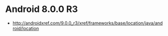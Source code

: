 # Android 8.0.0 R3

 - http://androidxref.com/9.0.0_r3/xref/frameworks/base/location/java/android/location